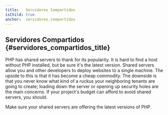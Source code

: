 ```yaml
---
title:   Servidores Compartidos
isChild: true
anchor:  servidores_compartidos
---
```


## Servidores Compartidos {#servidores_compartidos_title}

PHP has shared servers to thank for its popularity. It is hard to find a host without PHP installed, but be sure it's
the latest version. Shared servers allow you and other developers to deploy websites to a single machine. The upside to
this is that it has become a cheap commodity. The downside is that you never know what kind of a ruckus your
neighboring tenants are going to create; loading down the server or opening up security holes are the main concerns. If
your project's budget can afford to avoid shared servers, you should.

Make sure your shared servers are offering the latest versions of PHP.

